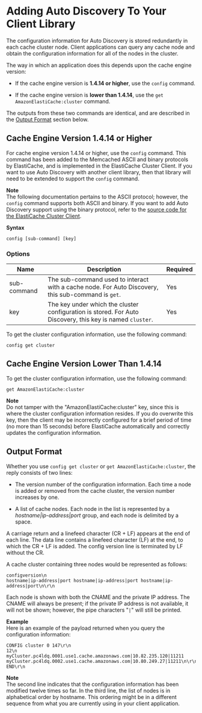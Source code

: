 # Adding Auto Discovery To Your Client Library<a name="AutoDiscovery.AddingToYourClientLibrary"></a>

The configuration information for Auto Discovery is stored redundantly in each cache cluster node\. Client applications can query any cache node and obtain the configuration information for all of the nodes in the cluster\.

The way in which an application does this depends upon the cache engine version:

+ If the cache engine version is **1\.4\.14 or higher**, use the `config` command\.

+ If the cache engine version is **lower than 1\.4\.14**, use the `get AmazonElastiCache:cluster` command\.

The outputs from these two commands are identical, and are described in the [Output Format](#AutoDiscovery.AddingToYourClientLibrary.OutputFormat) section below\.

## Cache Engine Version 1\.4\.14 or Higher<a name="AutoDiscovery.AddingToYourClientLibrary.1-4-14-plus"></a>

For cache engine version 1\.4\.14 or higher, use the `config` command\. This command has been added to the Memcached ASCII and binary protocols by ElastiCache, and is implemented in the ElastiCache Cluster Client\. If you want to use Auto Discovery with another client library, then that library will need to be extended to support the `config` command\.

**Note**  
The following documentation pertains to the ASCII protocol; however, the `config` command supports both ASCII and binary\. If you want to add Auto Discovery support using the binary protocol, refer to the [source code for the ElastiCache Cluster Client](https://github.com/amazonwebservices/aws-elasticache-cluster-client-memcached-for-java/tree/master/src/main/java/net/spy/memcached/protocol/binary)\.

**Syntax**

`config [sub-command] [key]`

### Options<a name="AutoDiscovery.AddingToYourClientLibrary.1-4-14-plus.Options"></a>


| Name | Description | Required | 
| --- | --- | --- | 
| sub\-command |  The sub\-command used to interact with a cache node\. For Auto Discovery, this sub\-command is `get`\.  | Yes | 
| key |  The key under which the cluster configuration is stored\. For Auto Discovery, this key is named `cluster`\.  | Yes | 

To get the cluster configuration information, use the following command: 

```
config get cluster
```

## Cache Engine Version Lower Than 1\.4\.14<a name="AutoDiscovery.AddingToYourClientLibrary.pre-1-4-14"></a>

To get the cluster configuration information, use the following command: 

```
get AmazonElastiCache:cluster
```

**Note**  
Do not tamper with the "AmazonElastiCache:cluster" key, since this is where the cluster configuration information resides\. If you do overwrite this key, then the client may be incorrectly configured for a brief period of time \(no more than 15 seconds\) before ElastiCache automatically and correctly updates the configuration information\.

## Output Format<a name="AutoDiscovery.AddingToYourClientLibrary.OutputFormat"></a>

Whether you use `config get cluster` or `get AmazonElastiCache:cluster`, the reply consists of two lines:

+ The version number of the configuration information\. Each time a node is added or removed from the cache cluster, the version number increases by one\. 

+ A list of cache nodes\. Each node in the list is represented by a *hostname|ip\-address|port* group, and each node is delimited by a space\. 

A carriage return and a linefeed character \(CR \+ LF\) appears at the end of each line\. The data line contains a linefeed character \(LF\) at the end, to which the CR \+ LF is added\. The config version line is terminated by LF without the CR\. 

A cache cluster containing three nodes would be represented as follows:

```
configversion\n
hostname|ip-address|port hostname|ip-address|port hostname|ip-address|port\n\r\n
```

Each node is shown with both the CNAME and the private IP address\. The CNAME will always be present; if the private IP address is not available, it will not be shown; however, the pipe characters "`|`" will still be printed\.

**Example**  
Here is an example of the payload returned when you query the configuration information:  

```
CONFIG cluster 0 147\r\n
12\n
myCluster.pc4ldq.0001.use1.cache.amazonaws.com|10.82.235.120|11211 myCluster.pc4ldq.0002.use1.cache.amazonaws.com|10.80.249.27|11211\n\r\n 
END\r\n
```

**Note**  
The second line indicates that the configuration information has been modified twelve times so far\.
In the third line, the list of nodes is in alphabetical order by hostname\. This ordering might be in a different sequence from what you are currently using in your client application\.